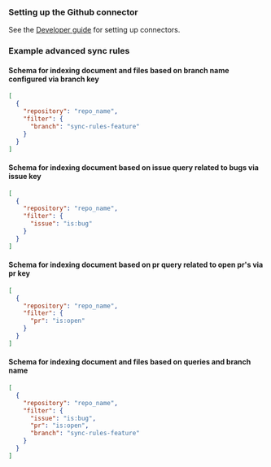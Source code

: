 ### Setting up the Github connector

See the [Developer guide](../../docs/DEVELOPING.md) for setting up connectors.

### Example advanced sync rules

#### Schema for indexing document and files based on branch name configured via branch key

```json
[
  {
    "repository": "repo_name",
    "filter": {
      "branch": "sync-rules-feature"
    }
  }
]
```

#### Schema for indexing document based on issue query related to bugs via issue key

```json
[
  {
    "repository": "repo_name",
    "filter": {
      "issue": "is:bug"
    }
  }
]
```

#### Schema for indexing document based on pr query related to open pr's via pr key 

```json
[
  {
    "repository": "repo_name",
    "filter": {
      "pr": "is:open"
    }
  }
]
```

#### Schema for indexing document and files based on queries and branch name

```json
[
  {
    "repository": "repo_name",
    "filter": {
      "issue": "is:bug",
      "pr": "is:open",
      "branch": "sync-rules-feature"
    }
  }
]
```
